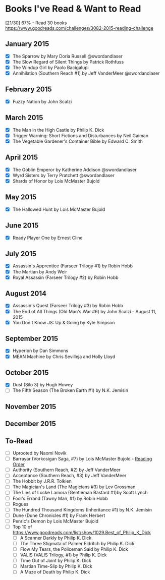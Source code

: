 # Books I've Read & Want to Read

[21/30] 67% - Read 30 books
https://www.goodreads.com/challenges/3082-2015-reading-challenge

## January 2015
- [x] The Sparrow by Mary Doria Russell @swordandlaser
- [x] The Slow Regard of Silent Things by Patrick Rothfuss
- [x] The Windup Girl by Paolo Bacigalupi
- [x] Annihilation (Southern Reach #1) by Jeff VanderMeer @swordandlaser

## February 2015
- [x] Fuzzy Nation by John Scalzi

## March 2015
- [x] The Man in the High Castle by Philip K. Dick
- [x] Trigger Warning: Short Fictions and Disturbances by Neil Gaiman
- [x] The Vegetable Gardener's Container Bible by Edward C. Smith

## April 2015
- [x] The Goblin Emperor by Katherine Addison @swordandlaser
- [x] Wyrd Sisters by Terry Pratchett @swordandlaser
- [x] Shards of Honor by Lois McMaster Bujold

## May 2015
- [x] The Hallowed Hunt by Lois McMaster Bujold

## June 2015
- [x] Ready Player One by Ernest Cline

## July 2015
- [x] Assassin's Apprentice (Farseer Trilogy #1) by Robin Hobb
- [x] The Martian by Andy Weir
- [x] Royal Assassin (Farseer Trilogy #2) by Robin Hobb

## August 2014
- [x] Assassin's Quest (Farseer Trilogy #3) by Robin Hobb
- [x] The End of All Things (Old Man's War #6) by John Scalzi -  August 11, 2015
- [x] You Don't Know JS: Up & Going by Kyle Simpson

## September 2015
- [x] Hyperion by Dan Simmons
- [x] MEAN Machine by Chris Sevilleja and Holly Lloyd

## October 2015
- [x] Dust (Silo 3) by Hugh Howey
- [ ] The Fifth Season (The Broken Earth #1) by N.K. Jemisin

## November 2015

## December 2015

To-Read
---
- [ ] Uprooted by Naomi Novik
- [ ] Barrayar (Vorkosigan Saga, #7) by Lois McMaster Bujold - [Reading Order](https://www.goodreads.com/series/98254-vorkosigan-saga-chronological)
- [ ] Authority (Southern Reach, #2) by Jeff VanderMeer
- [ ] Acceptance (Southern Reach, #3) by Jeff VanderMeer
- [ ] The Hobbit by J.R.R. Tolkien
- [ ] The Magician's Land (The Magicians #3) by Lev Grossman
- [ ] The Lies of Locke Lamora (Gentleman Bastard #1)by Scott Lynch
- [ ] Fool's Errand (Tawny Man, #1) by Robin Hobb
- [ ] Rogues
- [ ] The Hundred Thousand Kingdoms (Inheritance #1) by N.K. Jemisin
- [ ] Dune (Dune Chronicles #1) by Frank Herbert
- [ ] Penric's Demon by Lois McMaster Bujold
- [ ] Top 10 of https://www.goodreads.com/list/show/1029.Best_of_Philip_K_Dick
    - [ ] A Scanner Darkly by Philip K. Dick
    - [ ] The Three Stigmata of Palmer Eldritch by Philip K. Dick
    - [ ] Flow My Tears, the Policeman Said by Philip K. Dick
    - [ ] VALIS (VALIS Trilogy, #1) by Philip K. Dick
    - [ ] Time Out of Joint by Philip K. Dick
    - [ ] Martian Time-Slip by Philip K. Dick
    - [ ] A Maze of Death by Philip K. Dick
